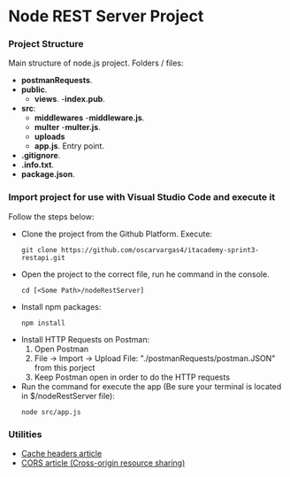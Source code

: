 
# Node REST Server Project

### Project Structure

Main structure of node.js project. Folders / files:

- <b>postmanRequests</b>. 
- <b>public</b>.
    - <b>views</b>.
        -<b>index.pub</b>.
- <b>src</b>:
    - <b>middlewares</b>
        -<b>middleware.js</b>.
    - <b>multer</b>
        -<b>multer.js</b>.
    - <b>uploads</b>
    - <b>app.js</b>. Entry point.
- <b>.gitignore</b>.
- <b>.info.txt</b>.
- <b>package.json</b>.

### Import project for use with Visual Studio Code and execute it

Follow the steps below:
* Clone the project from the Github Platform. Execute:
  ```
  git clone https://github.com/oscarvargas4/itacademy-sprint3-restapi.git
  ```
* Open the project to the correct file, run he command in the console.
  ```
  cd [<Some Path>/nodeRestServer]
  ```
* Install npm packages:
  ```
  npm install
  ```
* Install HTTP Requests on Postman:
  1. Open Postman
  2. File -> Import -> Upload File: "./postmanRequests/postman.JSON" from this porject
  3. Keep Postman open in order to do the HTTP requests
* Run the command for execute the app (Be sure your terminal is located in $/nodeRestServer file):
  ```
  node src/app.js
  ```


### Utilities

* [Cache headers article](https://regbrain.com/article/cache-headers-express-js)
* [CORS article (Cross-origin resource sharing)](https://stackabuse.com/handling-cors-with-node-js/)

